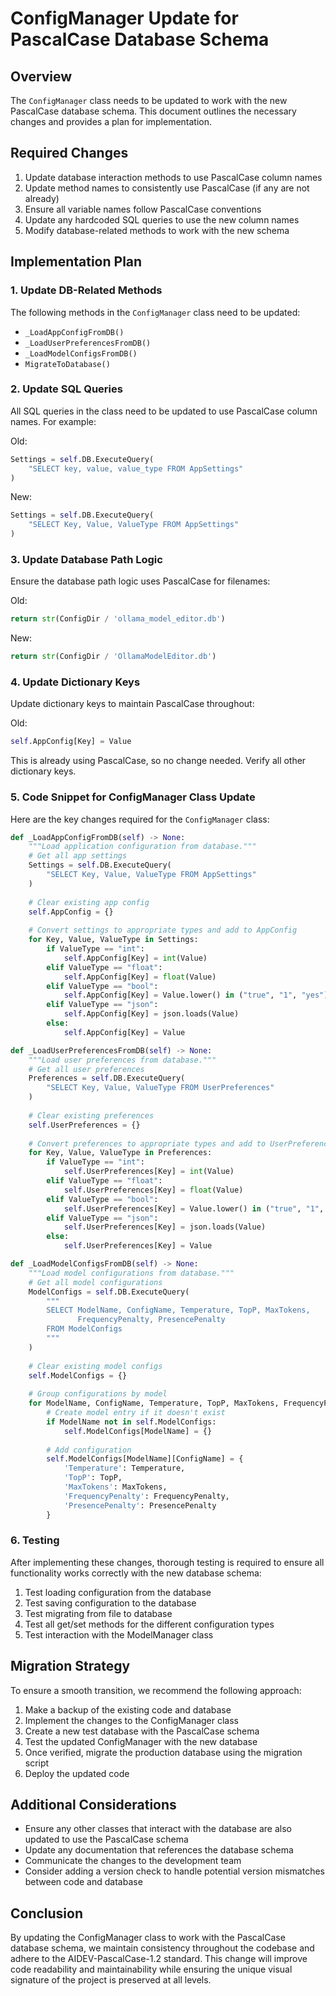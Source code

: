# ConfigManager Update for PascalCase Database Schema

## Overview

The `ConfigManager` class needs to be updated to work with the new PascalCase database schema. This document outlines the necessary changes and provides a plan for implementation.

## Required Changes

1. Update database interaction methods to use PascalCase column names
2. Update method names to consistently use PascalCase (if any are not already)
3. Ensure all variable names follow PascalCase conventions
4. Update any hardcoded SQL queries to use the new column names
5. Modify database-related methods to work with the new schema

## Implementation Plan

### 1. Update DB-Related Methods

The following methods in the `ConfigManager` class need to be updated:

- `_LoadAppConfigFromDB()`
- `_LoadUserPreferencesFromDB()`
- `_LoadModelConfigsFromDB()`
- `MigrateToDatabase()`

### 2. Update SQL Queries

All SQL queries in the class need to be updated to use PascalCase column names. For example:

Old:
```python
Settings = self.DB.ExecuteQuery(
    "SELECT key, value, value_type FROM AppSettings"
)
```

New:
```python
Settings = self.DB.ExecuteQuery(
    "SELECT Key, Value, ValueType FROM AppSettings"
)
```

### 3. Update Database Path Logic

Ensure the database path logic uses PascalCase for filenames:

Old:
```python
return str(ConfigDir / 'ollama_model_editor.db')
```

New:
```python
return str(ConfigDir / 'OllamaModelEditor.db')
```

### 4. Update Dictionary Keys

Update dictionary keys to maintain PascalCase throughout:

Old:
```python
self.AppConfig[Key] = Value
```

This is already using PascalCase, so no change needed. Verify all other dictionary keys.

### 5. Code Snippet for ConfigManager Class Update

Here are the key changes required for the `ConfigManager` class:

```python
def _LoadAppConfigFromDB(self) -> None:
    """Load application configuration from database."""
    # Get all app settings
    Settings = self.DB.ExecuteQuery(
        "SELECT Key, Value, ValueType FROM AppSettings"
    )
    
    # Clear existing app config
    self.AppConfig = {}
    
    # Convert settings to appropriate types and add to AppConfig
    for Key, Value, ValueType in Settings:
        if ValueType == "int":
            self.AppConfig[Key] = int(Value)
        elif ValueType == "float":
            self.AppConfig[Key] = float(Value)
        elif ValueType == "bool":
            self.AppConfig[Key] = Value.lower() in ("true", "1", "yes")
        elif ValueType == "json":
            self.AppConfig[Key] = json.loads(Value)
        else:
            self.AppConfig[Key] = Value

def _LoadUserPreferencesFromDB(self) -> None:
    """Load user preferences from database."""
    # Get all user preferences
    Preferences = self.DB.ExecuteQuery(
        "SELECT Key, Value, ValueType FROM UserPreferences"
    )
    
    # Clear existing preferences
    self.UserPreferences = {}
    
    # Convert preferences to appropriate types and add to UserPreferences
    for Key, Value, ValueType in Preferences:
        if ValueType == "int":
            self.UserPreferences[Key] = int(Value)
        elif ValueType == "float":
            self.UserPreferences[Key] = float(Value)
        elif ValueType == "bool":
            self.UserPreferences[Key] = Value.lower() in ("true", "1", "yes")
        elif ValueType == "json":
            self.UserPreferences[Key] = json.loads(Value)
        else:
            self.UserPreferences[Key] = Value

def _LoadModelConfigsFromDB(self) -> None:
    """Load model configurations from database."""
    # Get all model configurations
    ModelConfigs = self.DB.ExecuteQuery(
        """
        SELECT ModelName, ConfigName, Temperature, TopP, MaxTokens,
               FrequencyPenalty, PresencePenalty
        FROM ModelConfigs
        """
    )
    
    # Clear existing model configs
    self.ModelConfigs = {}
    
    # Group configurations by model
    for ModelName, ConfigName, Temperature, TopP, MaxTokens, FrequencyPenalty, PresencePenalty in ModelConfigs:
        # Create model entry if it doesn't exist
        if ModelName not in self.ModelConfigs:
            self.ModelConfigs[ModelName] = {}
        
        # Add configuration
        self.ModelConfigs[ModelName][ConfigName] = {
            'Temperature': Temperature,
            'TopP': TopP,
            'MaxTokens': MaxTokens,
            'FrequencyPenalty': FrequencyPenalty,
            'PresencePenalty': PresencePenalty
        }
```

### 6. Testing

After implementing these changes, thorough testing is required to ensure all functionality works correctly with the new database schema:

1. Test loading configuration from the database
2. Test saving configuration to the database
3. Test migrating from file to database
4. Test all get/set methods for the different configuration types
5. Test interaction with the ModelManager class

## Migration Strategy

To ensure a smooth transition, we recommend the following approach:

1. Make a backup of the existing code and database
2. Implement the changes to the ConfigManager class
3. Create a new test database with the PascalCase schema
4. Test the updated ConfigManager with the new database
5. Once verified, migrate the production database using the migration script
6. Deploy the updated code

## Additional Considerations

- Ensure any other classes that interact with the database are also updated to use the PascalCase schema
- Update any documentation that references the database schema
- Communicate the changes to the development team
- Consider adding a version check to handle potential version mismatches between code and database

## Conclusion

By updating the ConfigManager class to work with the PascalCase database schema, we maintain consistency throughout the codebase and adhere to the AIDEV-PascalCase-1.2 standard. This change will improve code readability and maintainability while ensuring the unique visual signature of the project is preserved at all levels.
